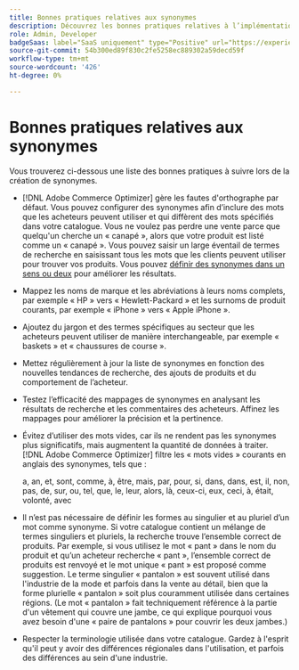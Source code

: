 ```yaml
---
title: Bonnes pratiques relatives aux synonymes
description: Découvrez les bonnes pratiques relatives à l’implémentation de synonymes dans votre boutique.
role: Admin, Developer
badgeSaas: label="SaaS uniquement" type="Positive" url="https://experienceleague.adobe.com/fr/docs/commerce/user-guides/product-solutions" tooltip="S’applique uniquement aux projets Adobe Commerce as a Cloud Service et Adobe Commerce Optimizer (infrastructure SaaS gérée par Adobe)."
source-git-commit: 54b300ed89f830c2fe5258ec889302a59decd59f
workflow-type: tm+mt
source-wordcount: '426'
ht-degree: 0%

---
```


# Bonnes pratiques relatives aux synonymes

Vous trouverez ci-dessous une liste des bonnes pratiques à suivre lors de la création de synonymes.

- [!DNL Adobe Commerce Optimizer] gère les fautes d&#39;orthographe par défaut. Vous pouvez configurer des synonymes afin d’inclure des mots que les acheteurs peuvent utiliser et qui diffèrent des mots spécifiés dans votre catalogue. Vous ne voulez pas perdre une vente parce que quelqu&#39;un cherche un « canapé », alors que votre produit est listé comme un « canapé ». Vous pouvez saisir un large éventail de termes de recherche en saisissant tous les mots que les clients peuvent utiliser pour trouver vos produits. Vous pouvez [définir des synonymes dans un sens ou deux](add.md#step-2-define-the-synonym-by-type) pour améliorer les résultats.

- Mappez les noms de marque et les abréviations à leurs noms complets, par exemple « HP » vers « Hewlett-Packard » et les surnoms de produit courants, par exemple « iPhone » vers « Apple iPhone ».

- Ajoutez du jargon et des termes spécifiques au secteur que les acheteurs peuvent utiliser de manière interchangeable, par exemple « baskets » et « chaussures de course ».

- Mettez régulièrement à jour la liste de synonymes en fonction des nouvelles tendances de recherche, des ajouts de produits et du comportement de l’acheteur.

- Testez l’efficacité des mappages de synonymes en analysant les résultats de recherche et les commentaires des acheteurs. Affinez les mappages pour améliorer la précision et la pertinence.

- Évitez d’utiliser des mots vides, car ils ne rendent pas les synonymes plus significatifs, mais augmentent la quantité de données à traiter. [!DNL Adobe Commerce Optimizer] filtre les « mots vides » courants en anglais des synonymes, tels que :

  a, an, et, sont, comme, à, être, mais, par, pour, si, dans, dans, est, il, non, pas, de, sur, ou, tel, que, le, leur, alors, là, ceux-ci, eux, ceci, à, était, volonté, avec

- Il n’est pas nécessaire de définir les formes au singulier et au pluriel d’un mot comme synonyme. Si votre catalogue contient un mélange de termes singuliers et pluriels, la recherche trouve l’ensemble correct de produits. Par exemple, si vous utilisez le mot « pant » dans le nom du produit et qu’un acheteur recherche « pant », l’ensemble correct de produits est renvoyé et le mot unique « pant » est proposé comme suggestion. Le terme singulier « pantalon » est souvent utilisé dans l&#39;industrie de la mode et parfois dans la vente au détail, bien que la forme plurielle « pantalon » soit plus couramment utilisée dans certaines régions. (Le mot « pantalon » fait techniquement référence à la partie d&#39;un vêtement qui couvre une jambe, ce qui explique pourquoi vous avez besoin d&#39;une « paire de pantalons » pour couvrir les deux jambes.)

- Respecter la terminologie utilisée dans votre catalogue. Gardez à l&#39;esprit qu&#39;il peut y avoir des différences régionales dans l&#39;utilisation, et parfois des différences au sein d&#39;une industrie.
